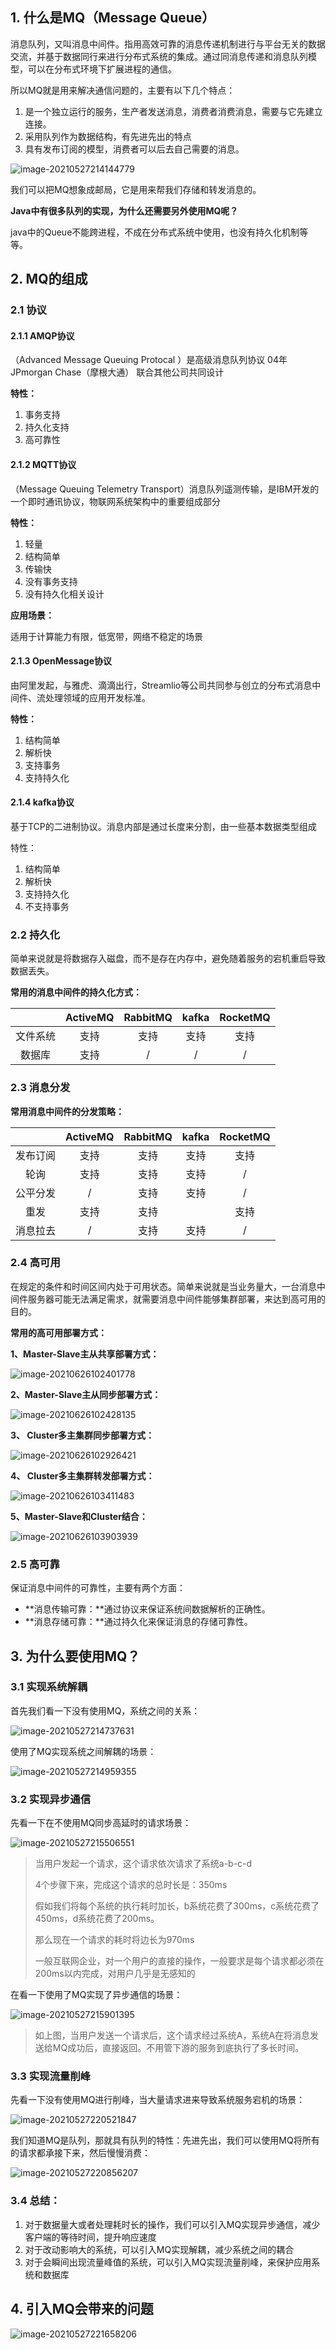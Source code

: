 ## 1. 什么是MQ（Message Queue）

消息队列，又叫消息中间件。指用高效可靠的消息传递机制进行与平台无关的数据交流，并基于数据同行来进行分布式系统的集成。通过同消息传递和消息队列模型，可以在分布式环境下扩展进程的通信。

所以MQ就是用来解决通信问题的，主要有以下几个特点：

1. 是一个独立运行的服务，生产者发送消息，消费者消费消息，需要与它先建立连接。
2. 采用队列作为数据结构，有先进先出的特点
3. 具有发布订阅的模型，消费者可以后去自己需要的消息。

![image-20210527214144779](image/image-20210527214144779.png)



我们可以把MQ想象成邮局，它是用来帮我们存储和转发消息的。



**Java中有很多队列的实现，为什么还需要另外使用MQ呢？**

java中的Queue不能跨进程，不成在分布式系统中使用，也没有持久化机制等等。



## 2. MQ的组成

### 2.1 协议

#### 2.1.1 AMQP协议

（Advanced Message Queuing Protocal ）是高级消息队列协议 04年 JPmorgan Chase（摩根大通） 联合其他公司共同设计



**特性：** 

1. 事务支持
2. 持久化支持
3. 高可靠性



#### 2.1.2 MQTT协议

（Message Queuing Telemetry Transport）消息队列遥测传输，是IBM开发的一个即时通讯协议，物联网系统架构中的重要组成部分



**特性：**

1. 轻量
2. 结构简单
3. 传输快
4. 没有事务支持
5. 没有持久化相关设计



**应用场景：**

适用于计算能力有限，低宽带，网络不稳定的场景



#### 2.1.3 OpenMessage协议

由阿里发起，与雅虎、滴滴出行，Streamlio等公司共同参与创立的分布式消息中间件、流处理领域的应用开发标准。



**特性：**

1. 结构简单
2. 解析快
3. 支持事务
4. 支持持久化



#### 2.1.4 kafka协议

基于TCP的二进制协议。消息内部是通过长度来分割，由一些基本数据类型组成



特性：

1. 结构简单
2. 解析快
3. 支持持久化
4. 不支持事务



### 2.2 持久化

简单来说就是将数据存入磁盘，而不是存在内存中，避免随着服务的宕机重启导致数据丢失。



**常用的消息中间件的持久化方式：**

|          | ActiveMQ | RabbitMQ | kafka | RocketMQ |
| :------: | :------: | :------: | :---: | :------: |
| 文件系统 |   支持   |   支持   | 支持  |   支持   |
|  数据库  |   支持   |    /     |   /   |    /     |



### 2.3 消息分发

**常用消息中间件的分发策略：**

|          | ActiveMQ | RabbitMQ | kafka | RocketMQ |
| :------: | :------: | :------: | :---: | :------: |
| 发布订阅 |   支持   |   支持   | 支持  |   支持   |
|   轮询   |   支持   |   支持   | 支持  |    /     |
| 公平分发 |    /     |   支持   | 支持  |    /     |
|   重发   |   支持   |   支持   |       |   支持   |
| 消息拉去 |    /     |   支持   | 支持  |    /     |



### 2.4 高可用

在规定的条件和时间区间内处于可用状态。简单来说就是当业务量大，一台消息中间件服务器可能无法满足需求，就需要消息中间件能够集群部署，来达到高可用的目的。



**常用的高可用部署方式：**

**1、Master-Slave主从共享部署方式：**

![image-20210626102401778](image/image-20210626102401778.png)



**2、Master-Slave主从同步部署方式：**

![image-20210626102428135](image/image-20210626102428135.png)



**3、 Cluster多主集群同步部署方式：**

![image-20210626102926421](image/image-20210626102926421.png)



**4、 Cluster多主集群转发部署方式：**

![image-20210626103411483](image/image-20210626103411483.png)



**5、Master-Slave和Cluster结合：**

![image-20210626103903939](image/image-20210626103903939.png)



### 2.5 高可靠

保证消息中间件的可靠性，主要有两个方面：

- **消息传输可靠：**通过协议来保证系统间数据解析的正确性。
- **消息存储可靠：**通过持久化来保证消息的存储可靠性。



## 3. 为什么要使用MQ？

### 3.1 实现系统解耦

首先我们看一下没有使用MQ，系统之间的关系：

![image-20210527214737631](image/image-20210527214737631.png)



使用了MQ实现系统之间解耦的场景：

![image-20210527214959355](image/image-20210527214959355.png)



### 3.2 实现异步通信

先看一下在不使用MQ同步高延时的请求场景：

![image-20210527215506551](image/image-20210527215506551.png)



> 当用户发起一个请求，这个请求依次请求了系统a-b-c-d
>
> 4个步骤下来，完成这个请求的总时长是：350ms
>
> 假如我们将每个系统的执行耗时加长，b系统花费了300ms，c系统花费了450ms，d系统花费了200ms。
>
> 那么现在一个请求的耗时将边长为970ms
>
> 一般互联网企业，对一个用户的直接的操作，一般要求是每个请求都必须在200ms以内完成，对用户几乎是无感知的



在看一下使用了MQ实现了异步通信的场景：

![image-20210527215901395](image/image-20210527215901395.png)



> 如上图，当用户发送一个请求后，这个请求经过系统A，系统A在将消息发送给MQ成功后，直接返回。不用管下游的服务到底执行了多长时间。



### 3.3 实现流量削峰

先看一下没有使用MQ进行削峰，当大量请求进来导致系统服务宕机的场景：

![image-20210527220521847](image/image-20210527220521847.png)



我们知道MQ是队列，那就具有队列的特性：先进先出，我们可以使用MQ将所有的请求都承接下来，然后慢慢消费：

![image-20210527220856207](image/image-20210527220856207.png)



### 3.4 总结：

1. 对于数据量大或者处理耗时长的操作，我们可以引入MQ实现异步通信，减少客户端的等待时间，提升响应速度
2. 对于改动影响大的系统，可以引入MQ实现解耦，减少系统之间的耦合
3. 对于会瞬间出现流量峰值的系统，可以引入MQ实现流量削峰，来保护应用系统和数据库



## 4. 引入MQ会带来的问题

![image-20210527221658206](image/image-20210527221658206.png)

